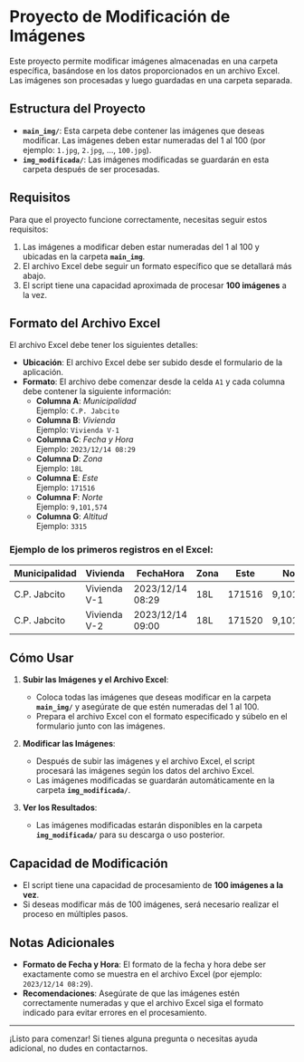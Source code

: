 # Proyecto de Modificación de Imágenes

Este proyecto permite modificar imágenes almacenadas en una carpeta específica, basándose en los datos proporcionados en un archivo Excel. Las imágenes son procesadas y luego guardadas en una carpeta separada.

## Estructura del Proyecto

- **`main_img/`**: Esta carpeta debe contener las imágenes que deseas modificar. Las imágenes deben estar numeradas del 1 al 100 (por ejemplo: `1.jpg`, `2.jpg`, ..., `100.jpg`).
- **`img_modificada/`**: Las imágenes modificadas se guardarán en esta carpeta después de ser procesadas.
  
## Requisitos

Para que el proyecto funcione correctamente, necesitas seguir estos requisitos:

1. Las imágenes a modificar deben estar numeradas del 1 al 100 y ubicadas en la carpeta **`main_img`**.
2. El archivo Excel debe seguir un formato específico que se detallará más abajo.
3. El script tiene una capacidad aproximada de procesar **100 imágenes** a la vez.

## Formato del Archivo Excel

El archivo Excel debe tener los siguientes detalles:

- **Ubicación**: El archivo Excel debe ser subido desde el formulario de la aplicación.
- **Formato**: El archivo debe comenzar desde la celda `A1` y cada columna debe contener la siguiente información:
  - **Columna A**: *Municipalidad*  
    Ejemplo: `C.P. Jabcito`
  - **Columna B**: *Vivienda*  
    Ejemplo: `Vivienda V-1`
  - **Columna C**: *Fecha y Hora*  
    Ejemplo: `2023/12/14 08:29`
  - **Columna D**: *Zona*  
    Ejemplo: `18L`
  - **Columna E**: *Este*  
    Ejemplo: `171516`
  - **Columna F**: *Norte*  
    Ejemplo: `9,101,574`
  - **Columna G**: *Altitud*  
    Ejemplo: `3315`

### Ejemplo de los primeros registros en el Excel:

| **Municipalidad** | **Vivienda**  | **FechaHora**         | **Zona** | **Este** | **Norte**    | **Altitud** |
|-------------------|---------------|-----------------------|----------|----------|--------------|-------------|
| C.P. Jabcito      | Vivienda V-1  | 2023/12/14 08:29      | 18L      | 171516   | 9,101,574    | 3315        |
| C.P. Jabcito      | Vivienda V-2  | 2023/12/14 09:00      | 18L      | 171520   | 9,101,600    | 3320        |
  
## Cómo Usar

1. **Subir las Imágenes y el Archivo Excel**:
   - Coloca todas las imágenes que deseas modificar en la carpeta **`main_img/`** y asegúrate de que estén numeradas del 1 al 100.
   - Prepara el archivo Excel con el formato especificado y súbelo en el formulario junto con las imágenes.

2. **Modificar las Imágenes**:
   - Después de subir las imágenes y el archivo Excel, el script procesará las imágenes según los datos del archivo Excel.
   - Las imágenes modificadas se guardarán automáticamente en la carpeta **`img_modificada/`**.

3. **Ver los Resultados**:
   - Las imágenes modificadas estarán disponibles en la carpeta **`img_modificada/`** para su descarga o uso posterior.

## Capacidad de Modificación

- El script tiene una capacidad de procesamiento de **100 imágenes a la vez**. 
- Si deseas modificar más de 100 imágenes, será necesario realizar el proceso en múltiples pasos.

## Notas Adicionales

- **Formato de Fecha y Hora**: El formato de la fecha y hora debe ser exactamente como se muestra en el archivo Excel (por ejemplo: `2023/12/14 08:29`).
- **Recomendaciones**: Asegúrate de que las imágenes estén correctamente numeradas y que el archivo Excel siga el formato indicado para evitar errores en el procesamiento.

---

¡Listo para comenzar! Si tienes alguna pregunta o necesitas ayuda adicional, no dudes en contactarnos.
